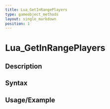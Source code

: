 ```yaml
---
title: Lua_GetInRangePlayers
type: gameobject_methods
layout: single_markdown
position: 1
---
```


# Lua_GetInRangePlayers

## Description

## Syntax

## Usage/Example


